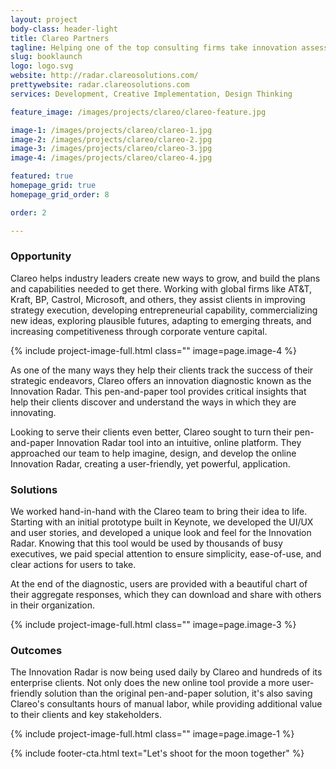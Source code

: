 ```yaml
---
layout: project
body-class: header-light
title: Clareo Partners
tagline: Helping one of the top consulting firms take innovation assessment to the next level.
slug: booklaunch
logo: logo.svg
website: http://radar.clareosolutions.com/
prettywebsite: radar.clareosolutions.com
services: Development, Creative Implementation, Design Thinking

feature_image: /images/projects/clareo/clareo-feature.jpg

image-1: /images/projects/clareo/clareo-1.jpg
image-2: /images/projects/clareo/clareo-2.jpg
image-3: /images/projects/clareo/clareo-3.jpg
image-4: /images/projects/clareo/clareo-4.jpg

featured: true
homepage_grid: true
homepage_grid_order: 8

order: 2

---
```





### Opportunity
Clareo helps industry leaders create new ways to grow, and build the plans and capabilities needed to get there. Working with global firms like AT&T, Kraft, BP, Castrol, Microsoft, and others, they assist clients in improving strategy execution, developing entrepreneurial capability, commercializing new ideas, exploring plausible futures, adapting to emerging threats, and increasing competitiveness through corporate venture capital.

{% include project-image-full.html class="" image=page.image-4 %}

As one of the many ways they help their clients track the success of their strategic endeavors, Clareo offers an innovation diagnostic known as the Innovation Radar. This pen-and-paper tool provides critical insights that help their clients discover and understand the ways in which they are innovating.  

Looking to serve their clients even better, Clareo sought to turn their pen-and-paper Innovation Radar tool into an intuitive, online platform. They approached our team to help imagine, design, and develop the online Innovation Radar, creating a user-friendly, yet powerful, application.  


### Solutions
We worked hand-in-hand with the Clareo team to bring their idea to life. Starting with an initial prototype built in Keynote, we developed the UI/UX and user stories, and developed a unique look and feel for the Innovation Radar. Knowing that this tool would be used by thousands of busy executives, we paid special attention to ensure simplicity, ease-of-use, and clear actions for users to take. 

At the end of the diagnostic, users are provided with a beautiful chart of their aggregate responses, which they can download and share with others in their organization.

{% include project-image-full.html class="" image=page.image-3 %}

### Outcomes
The Innovation Radar is now being used daily by Clareo and hundreds of its enterprise clients. Not only does the new online tool provide a more user-friendly solution than the original pen-and-paper solution, it's also saving Clareo's consultants hours of manual labor, while providing additional value to their clients and key stakeholders. 

{% include project-image-full.html class="" image=page.image-1 %}

{% include footer-cta.html text="Let's shoot for the moon together" %}
